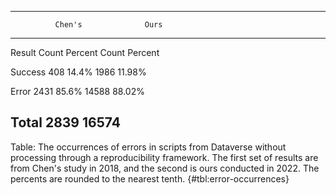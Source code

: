 
------------------------------------------------
              Chen's              Ours 
  --------- -------- --------- ------- ---------
  Result       Count   Percent   Count   Percent

  Success        408     14.4%   1986     11.98%

  Error         2431     85.6%   14588    88.02%

  Total         2839             16574 
------------------------------------------------


Table: The occurrences of errors in scripts from Dataverse without
processing through a reproducibility framework. The first set of
results are from Chen's study in 2018, and the second is ours
conducted in 2022. The percents are rounded to the nearest tenth. {#tbl:error-occurrences}
